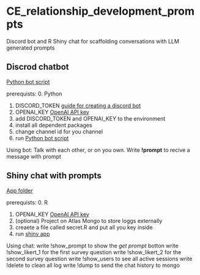 # CE_relationship_development_prompts
Discord bot and R Shiny chat for scaffolding conversations with LLM generated prompts

## Discrod chatbot
[Python bot script](discord_bot/bot_DTR.py)

prerequists:
0. Python
1. DISCORD_TOKEN [guide for creating a discord bot](https://discordpy.readthedocs.io/en/stable/discord.html)
2. OPENAI_KEY [OpenAI API key](https://platform.openai.com/account/api-keys)
3. add DISCORD_TOKEN and OPENAI_KEY to the environment
4. install all dependent packages
5. change channel id for you channel
6. run [Python bot script](discord_bot/bot_DTR.py)

Using bot:
Talk with each other, or on you own. Write __!prompt__ to recive a message with prompt


## Shiny chat with prompts
[App folder](shiny_chat)

prerequists:
0. R
1. OPENAI_KEY [OpenAI API key](https://platform.openai.com/account/api-keys)
2. (optional) Project on Atlas Mongo to store loggs externally
3. creaete a file called secret.R and put all you key inside
4. run [shiny app](shiny_chat/app.R)

Using chat:
write !show_prompt to show the _get prompt_ botton
write !show_likert_1 for the first survey question
write !show_likert_2 for the second survey question
write !show_users to see all active sessions
write !delete to clean all log
write !dump to send the chat history to mongo
